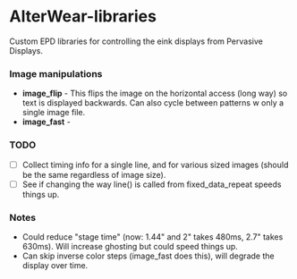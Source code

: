 # AlterWear-libraries
Custom EPD libraries for controlling the eink displays from Pervasive Displays.

### Image manipulations
- **image_flip** - This flips the image on the horizontal access (long way) so text is displayed backwards. Can also cycle between patterns w only a single image file.
- **image_fast** - 


### TODO
- [ ] Collect timing info for a single line, and for various sized images (should be the same regardless of image size).
- [ ] See if changing the way line() is called from fixed_data_repeat speeds things up.

### Notes
- Could reduce "stage time" (now: 1.44" and 2" takes 480ms, 2.7" takes 630ms). Will increase ghosting but could speed things up.
- Can skip inverse color steps (image_fast does this), will degrade the display over time.
